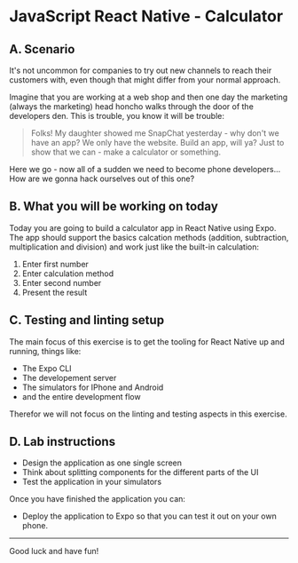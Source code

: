 # JavaScript React Native - Calculator

## A. Scenario

It's not uncommon for companies to try out new channels to reach their customers with, even though that might differ from your normal approach.

Imagine that you are working at a web shop and then one day the marketing (always the marketing) head honcho walks through the door of the developers den. This is trouble, you know it will be trouble:

> Folks! My daughter showed me SnapChat yesterday - why don't we have an app? We only have the website. Build an app, will ya? Just to show that we can - make a calculator or something.

Here we go - now all of a sudden we need to become phone developers... How are we gonna hack ourselves out of this one?

## B. What you will be working on today

Today you are going to build a calculator app in React Native using Expo. The app should support the basics calcation methods (addition, subtraction, multiplication and division) and work just like the built-in calculation:

1. Enter first number
2. Enter calculation method
3. Enter second number
4. Present the result

## C. Testing and linting setup

The main focus of this exercise is to get the tooling for React Native up and running, things like:

* The Expo CLI
* The developement server
* The simulators for IPhone and Android
* and the entire development flow

Therefor we will not focus on the linting and testing aspects in this exercise.

## D. Lab instructions

* Design the application as one single screen
* Think about splitting components for the different parts of the UI
* Test the application in your simulators

Once you have finished the application you can:

* Deploy the application to Expo so that you can test it out on your own phone.

---

Good luck and have fun!

